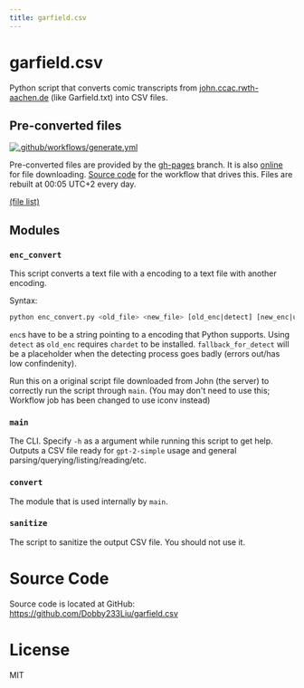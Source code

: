 ```yaml
---
title: garfield.csv
---
```


# garfield.csv
Python script that converts comic transcripts from [john.ccac.rwth-aachen.de](http://john.ccac.rwth-aachen.de:8000/ftp/dilbert/) (like Garfield.txt) into CSV files.

## Pre-converted files
[![.github/workflows/generate.yml](https://github.com/Dobby233Liu/garfield.csv/actions/workflows/generate.yml/badge.svg)](https://github.com/Dobby233Liu/garfield.csv/actions/workflows/generate.yml)

Pre-converted files are provided by the [gh-pages](https://github.com/Dobby233Liu/garfield.csv/tree/gh-pages) branch. It is also [online](https://dobby233liu.github.io/garfield.csv/) for file downloading. [Source code](.github/workflows/generate.yml) for the workflow that drives this. Files are rebuilt at 00:05 UTC+2 every day.

[(file list)](https://github.com/Dobby233Liu/garfield.csv/tree/gh-pages)

## Modules

### `enc_convert`
This script converts a text file with a encoding to a text file with another encoding.

Syntax:
```bash
python enc_convert.py <old_file> <new_file> [old_enc|detect] [new_enc|utf-8] [fallback_for_detect|ISO-8859-1]
```
`enc`s have to be a string pointing to a encoding that Python supports.
Using `detect` as `old_enc` requires `chardet` to be installed.
`fallback_for_detect` will be a placeholder when the detecting process goes badly (errors out/has low confindenity).

Run this on a original script file downloaded from John (the server) to correctly run the script through `main`.
(You may don't need to use this; Workflow job has been changed to use iconv instead)

### `main`
The CLI. Specify `-h` as a argument while running this script to get help.
Outputs a CSV file ready for `gpt-2-simple` usage and general parsing/querying/listing/reading/etc.

### `convert`
The module that is used internally by `main`.

### `sanitize`
The script to sanitize the output CSV file. You should not use it.

# Source Code

Source code is located at GitHub: https://github.com/Dobby233Liu/garfield.csv

# License
MIT
